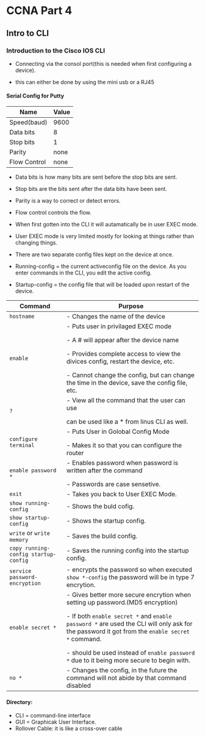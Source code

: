 # CCNA Part 4

## Intro to CLI

### Introduction to the Cisco IOS CLI

* Connecting via the consol port(this is needed when first configuring a device).

* this can either be done by using the mini usb or a RJ45

#### Serial Config for Putty

|Name|Value|
|---|---|
|Speed(baud)|9600|
|Data bits|8|
|Stop bits|1|
|Parity|none|
|Flow Control|none|

* Data bits is how many bits are sent before the stop bits are sent.

* Stop bits are the bits sent after the data bits have been sent.

* Parity is a way to correct or detect errors.

* Flow control controls the flow.

* When first gotten into the CLI it will autamatically be in user EXEC mode.

* User EXEC mode is very limited mostly for looking at things rather than changing things.

* There are two separate config files kept on the device at once.

* Running-config = the current activeconfig file on the device. As you enter commands in the CLI, you edit the active config.

* Startup-config = the config file that will be loaded upon restart of the device.

|Command|Purpose|
|---|---|
|`hostname`|- Changes the name of the device|
|`enable`|- Puts user in privilaged EXEC mode</p>- A # will appear after the device name </p>- Provides complete access to view the divices config, restart the device, etc.</p>- Cannot change the config, but can change the time in the device, save the config file, etc.|
|`?`|- View all the command that the user can use</p> can be used like a * from linus CLI as well.|
|`configure terminal`|- Puts User in Golobal Config Mode</p>- Makes it so that you can configure the router|
|`enable password *`|- Enables password when password is written after the command</p>- Passwords are case sensetive.|
|`exit`|- Takes you back to User EXEC Mode.|
|`show running-config`|- Shows the buld cofig.|
|`show startup-config`|- Shows the startup config.|
|`write` or `write memory`|- Saves the build config.|
|`copy running-config startup-config`|- Saves the running config into the startup config.|
|`service password-encryption`|- encrypts the password so when executed `show *-config` the password will be in type 7 encrytion.|
|`enable secret *`|- Gives better more secure encrytion when setting up password.(MD5 encryption)</p>- If both `enable secret *` and `enable password *` are used the CLI will only ask for the password it got from the `enable secret *` command.</p>- should be used instead of `enable password *` due to it being more secure to begin with.|
|`no *`|- Changes the config, in the future the command will not abide by that command disabled|



#### Directory:

* CLI = command-line interface
* GUI = Graphicak User Interface.
* Rollover Cable: it is like a cross-over cable 


